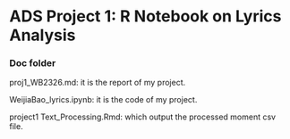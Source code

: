# ADS Project 1:  R Notebook on Lyrics Analysis

### Doc folder

proj1_WB2326.md: it is the report of my project.

WeijiaBao_lyrics.ipynb: it is the code of my project.

project1 Text_Processing.Rmd: which output the processed moment csv file.
